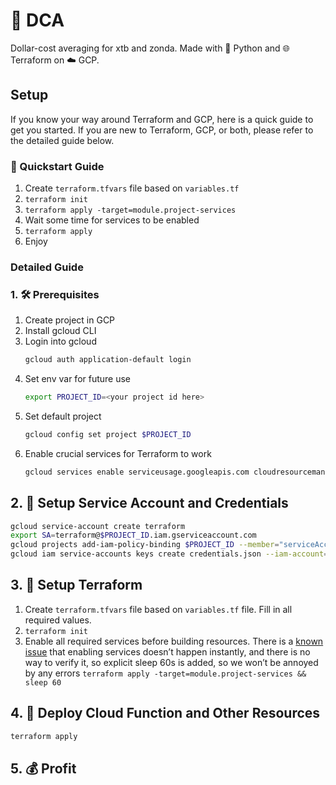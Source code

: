 # 💸 DCA

Dollar-cost averaging for xtb and zonda. Made with 🐍 Python and 🌐 Terraform on ☁️ GCP.

## Setup

If you know your way around Terraform and GCP, here is a quick guide to get you started. If you are new to Terraform, GCP, or both, please refer to the detailed guide below.

### 🚀 Quickstart Guide

1. Create `terraform.tfvars` file based on `variables.tf`
2. `terraform init`
3. `terraform apply -target=module.project-services`
4. Wait some time for services to be enabled
5. `terraform apply`
6. Enjoy

### Detailed Guide

### 1. 🛠️ Prerequisites

1. Create project in GCP
2. Install gcloud CLI
3. Login into gcloud
   ```bash
   gcloud auth application-default login
   ```
4. Set env var for future use
   ```bash
   export PROJECT_ID=<your project id here>
   ```
5. Set default project
   ```bash
   gcloud config set project $PROJECT_ID
   ```
6. Enable crucial services for Terraform to work
   ```bash
   gcloud services enable serviceusage.googleapis.com cloudresourcemanager.googleapis.com
   ```

## 2. 🔐 Setup Service Account and Credentials

```bash
gcloud service-account create terraform
export SA=terraform@$PROJECT_ID.iam.gserviceaccount.com
gcloud projects add-iam-policy-binding $PROJECT_ID --member="serviceAccount:$SA" --role="roles/owner"
gcloud iam service-accounts keys create credentials.json --iam-account=$SA
```

## 3. 🔧 Setup Terraform

1. Create `terraform.tfvars` file based on `variables.tf` file. Fill in all required values.
2. `terraform init`
3. Enable all required services before building resources. There is a [known issue](https://registry.terraform.io/providers/hashicorp/google/latest/docs/guides/google_project_service#newly-activated-service-errors) that enabling services doesn’t happen instantly, and there is no way to verify it, so explicit sleep 60s is added, so we won’t be annoyed by any errors `terraform apply -target=module.project-services && sleep 60`

## 4. 🚀 Deploy Cloud Function and Other Resources

```bash
terraform apply
```

## 5. 💰 Profit
